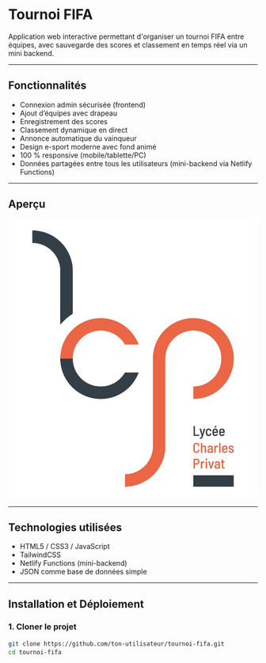 # Tournoi FIFA 

Application web interactive permettant d'organiser un tournoi FIFA entre équipes, avec sauvegarde des scores et classement en temps réel via un mini backend.

---

## Fonctionnalités

- Connexion admin sécurisée (frontend)
- Ajout d’équipes avec drapeau
- Enregistrement des scores
- Classement dynamique en direct
- Annonce automatique du vainqueur
- Design e-sport moderne avec fond animé
- 100 % responsive (mobile/tablette/PC)
- Données partagées entre tous les utilisateurs (mini-backend via Netlify Functions)

---

## Aperçu

![aperçu](assets/logo-privat.png)

---

## Technologies utilisées

- HTML5 / CSS3 / JavaScript
- TailwindCSS
- Netlify Functions (mini-backend)
- JSON comme base de données simple

---

## Installation et Déploiement

### 1. Cloner le projet

```bash
git clone https://github.com/ton-utilisateur/tournoi-fifa.git
cd tournoi-fifa
